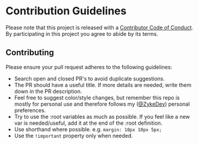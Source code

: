 # Contribution Guidelines

Please note that this project is released with a [Contributor Code of Conduct](https://github.com/ZykeDev/darklingo-addons/blob/main/CODE_OF_CONDUCT.md). By participating in this project you agree to abide by its terms.

## Contributing

Please ensure your pull request adheres to the following guidelines:

* Search open and closed PR's to avoid duplicate suggestions.
* The PR should have a useful title. If more details are needed, write them down in the PR description.
* Feel free to suggest color/style changes, but remember this repo is mostly for personal use and therefore follows my ([@ZykeDev](https://github.com/ZykeDev)) personal preferences.
* Try to use the :root variables as much as possible. If you feel like a new var is needed/useful, add it at the end of the :root definition.
* Use shorthand where possible. e.g. `margin: 10px 10px 5px;`
* Use the `!important` property only when needed.

